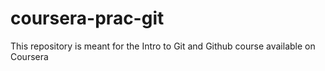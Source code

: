 # coursera-prac-git
This repository is meant for the Intro to Git and Github course available on Coursera
